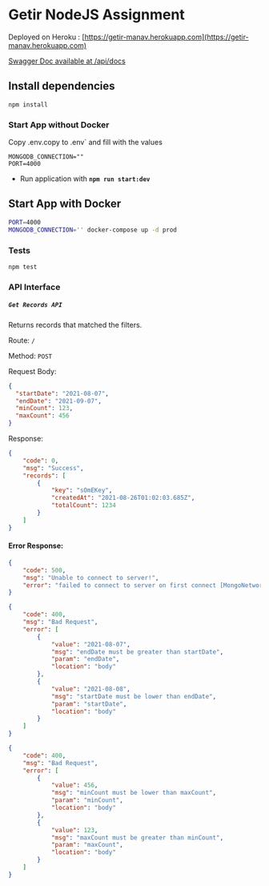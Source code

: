 # Getir NodeJS Assignment

Deployed on Heroku : [https://getir-manav.herokuapp.com](https://getir-manav.herokuapp.com)

[Swagger Doc available at /api/docs](https://getir-manav.herokuapp.com/api/docs)

## Install dependencies
```
npm install
```

### Start App without Docker 

Copy .env.copy to .env` and fill with the values

```
MONGODB_CONNECTION=""
PORT=4000
```
- Run application with **`npm run start:dev`**

## Start App with Docker

```sh
PORT=4000 
MONGODB_CONNECTION='' docker-compose up -d prod
```
### Tests
```
npm test
```

### API Interface

##### `Get Records API`

Returns records that matched the filters.

Route: `/`

Method: `POST`

Request Body:

```json
{
  "startDate": "2021-08-07", 
  "endDate": "2021-09-07", 
  "minCount": 123, 
  "maxCount": 456 
}
```

Response:

```json
{
    "code": 0,
    "msg": "Success",
    "records": [
        {
            "key": "sOmEKey",
            "createdAt": "2021-08-26T01:02:03.685Z",
            "totalCount": 1234
        }
    ]
}
```
#### Error Response:

```json
{
    "code": 500,
    "msg": "Unable to connect to server!",
    "error": "failed to connect to server on first connect [MongoNetworkError: connect ECONNREFUSED 127.0.0.1:27017]"
}
```

```json
{
    "code": 400,
    "msg": "Bad Request",
    "error": [
        {
            "value": "2021-08-07",
            "msg": "endDate must be greater than startDate",
            "param": "endDate",
            "location": "body"
        },
        {
            "value": "2021-08-08",
            "msg": "startDate must be lower than endDate",
            "param": "startDate",
            "location": "body"
        }
    ]
}
```
```json
{
    "code": 400,
    "msg": "Bad Request",
    "error": [
        {
            "value": 456,
            "msg": "minCount must be lower than maxCount",
            "param": "minCount",
            "location": "body"
        },
        {
            "value": 123,
            "msg": "maxCount must be greater than minCount",
            "param": "maxCount",
            "location": "body"
        }
    ]
}
```